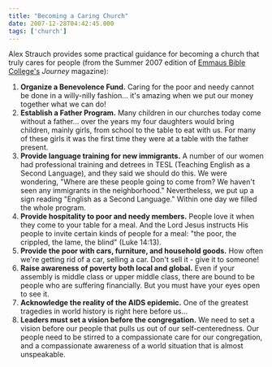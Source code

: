 ```yaml
---
title: "Becoming a Caring Church"
date: 2007-12-28T04:42:45.000
tags: ['church']
---
```


Alex Strauch provides some practical guidance for becoming a church that truly cares for people (from the Summer 2007 edition of [Emmaus Bible College's](http://www.emmaus.edu) _Journey_ magazine):

1. **Organize a Benevolence Fund.** Caring for the poor and needy cannot be done in a willy-nilly fashion... it's amazing when we put our money together what we can do!
2. **Establish a Father Program.** Many children in our churches today come without a father... over the years my four daughters would bring children, mainly girls, from school to the table to eat with us. For many of these girls it was the first time they were at a table with the father present.
3. **Provide language training for new immigrants.** A number of our women had professional training and detrees in TESL (Teaching English as a Second Language), and they said we should do this. We were wondering, "Where are these people going to come from? We haven't seen any immigrants in the neighborhood." Nevertheless, we put up a sign reading "English as a Second Language." Within one day we filled the whole program.
4. **Provide hospitality to poor and needy members.** People love it when they come to your table for a meal. And the Lord Jesus instructs His people to invite certain kinds of people for a meal: "the poor, the crippled, the lame, the blind" (Luke 14:13).
5. **Provide the poor with cars, furniture, and household goods.** How often we're getting rid of a car, selling a car. Don't sell it - give it to someone!
6. **Raise awareness of poverty both local and global.** Even if your assembly is middle class or upper middle class, there are bound to be people who are suffering financially. But you must have your eyes open to see it.
7. **Acknowledge the reality of the AIDS epidemic.** One of the greatest tragedies in world history is right here before us...
8. **Leaders must set a vision before the congregation.** We need to set a vision before our people that pulls us out of our self-centeredness. Our people need to be stirred to a compassionate care for our congregation, and a compassionate awareness of a world situation that is almost unspeakable.
